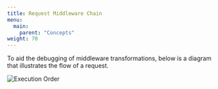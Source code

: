 ```yaml
---
title: Request Middleware Chain
menu:
  main:
    parent: "Concepts"
weight: 70
---
```


To aid the debugging of middleware transformations, below is a diagram that illustrates the flow of a request.

![Execution Order][1]










[1]: /docs/img/diagrams/middleware-order-diagram.png

